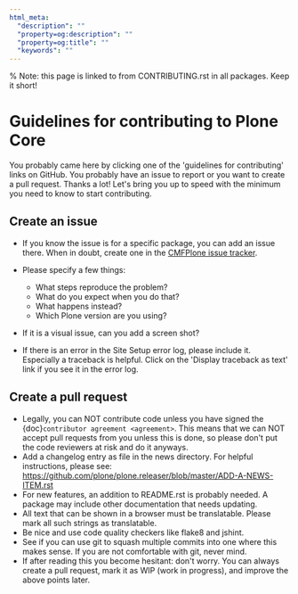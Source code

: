 ```yaml
---
html_meta:
  "description": ""
  "property=og:description": ""
  "property=og:title": ""
  "keywords": ""
---
```


% Note: this page is linked to from CONTRIBUTING.rst in all packages.  Keep it short!

# Guidelines for contributing to Plone Core

You probably came here by clicking one of the 'guidelines for contributing' links on GitHub.
You probably have an issue to report or you want to create a pull request.
Thanks a lot!
Let's bring you up to speed with the minimum you need to know to start contributing.

## Create an issue

- If you know the issue is for a specific package, you can add an issue there.
  When in doubt, create one in the [CMFPlone issue tracker](https://github.com/plone/Products.CMFPlone/issues).

- Please specify a few things:

  - What steps reproduce the problem?
  - What do you expect when you do that?
  - What happens instead?
  - Which Plone version are you using?

- If it is a visual issue, can you add a screen shot?

- If there is an error in the Site Setup error log, please include it.
  Especially a traceback is helpful.
  Click on the  'Display traceback as text' link if you see it in the error log.

## Create a pull request

- Legally,
  you can NOT contribute code unless you have signed the {doc}`contributor agreement <agreement>`.
  This means that we can NOT accept pull requests from you unless this is done,
  so please don't put the code reviewers at risk and do it anyways.
- Add a changelog entry as file in the news directory.
  For helpful instructions, please see: <https://github.com/plone/plone.releaser/blob/master/ADD-A-NEWS-ITEM.rst>
- For new features, an addition to README.rst is probably needed.
  A package may include other documentation that needs updating.
- All text that can be shown in a browser must be translatable.
  Please mark all such strings as translatable.
- Be nice and use code quality checkers like flake8 and jshint.
- See if you can use git to squash multiple commits into one where this makes sense.
  If you are not comfortable with git, never mind.
- If after reading this you become hesitant: don't worry.
  You can always create a pull request, mark it as WIP (work in progress),
  and improve the above points later.

